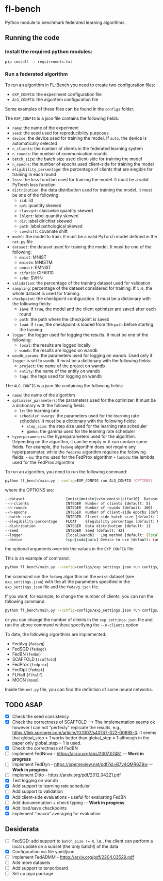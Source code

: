 # fl-bench
Python module to benchmark federated learning algorithms.

## Running the code

### Install the required python modules:
```bash
pip install -r requirements.txt
```

### Run a federated algorithm
To run an algorithm in FL-Bench you need to create two configuration files:
- `EXP_CONFIG`: the experiment configuration file
- `ALG_CONFIG`: the algorithm configuration file

Some examples of these files can be found in the `configs` folder.

The `EXP_CONFIG` is a json file contains the following fields:
- `name`: the name of the experiment
- `seed`: the seed used for reproducibility purposes
- `device`: the device used for training the model. If `auto`, the device is automatically selected
- `n_clients`: the number of clients in the federated learning system
- `n_rounds`: the number of communication rounds
- `batch_size`: the batch size used client-side for training the model
- `n_epochs`: the number of epochs used client-side for training the model
- `eligibility_percentage`: the percentage of clients that are elegible for training in each round
- `loss`: the loss function used for training the model. It must be a valid PyTorch loss function
- `distribution`: the data distribution used for training the model. 
  It must be one of the following: 
    - `iid`: iid
    - `qnt`: quantity skewed
    - `classqnt`: classwise quantity skewed
    - `lblqnt`: label quantity skewed
    - `dir`: label dirichlet skewed
    - `path`: label pathological skewed
    - `covshift`: covariate shift
- `model`: the model to train. It must be a valid PyTorch model defined in the `net.py` file
- `dataset`: the dataset used for training the model. It must be one of the following:
    - `mnist`: MNIST
    - `mnistm`: MNISTM
    - `emnist`: EMNIST
    - `cifar10`: CIFAR10
    - `svhn`: SVHN
- `validation`: the percentage of the training dataset used for validation
- `sampling`: percentage of the dataset considered for training. 
  If `1.0`, the whole dataset is used for training.
- `checkpoint`: the checkpoint configuration. It must be a dictionary with the following fields:
    - `save`: if `true`, the model and the client optimizer are saved after each round
    - `path`: the path where the checkpoint is saved
    - `load`: if `true`, the checkpoint is loaded from the `path` before starting the training
- `logger`: the logger used for logging the results. It must be one of the following:
    - `local`: the results are logged locally
    - `wandb`: the results are logged on wandb
- `wandb_params`: the parameters used for logging on wandb. Used only if `logger` is set to `wandb`.
  It must be a dictionary with the following fields:
    - `project`: the name of the project on wandb
    - `entity`: the name of the entity on wandb
    - `tags`: the tags used for logging on wandb


The `ALG_CONFIG` is a json file containing the following fields:
- `name`: the name of the algorithm
- `optimizer_parameters`: the parameters used for the optimizer. 
  It must be a dictionary with the following fields:
    - `lr`: the learning rate
    - `scheduler_kwargs`: the parameters used for the learning rate scheduler. 
      It must be a dictionary with the following fields:
        - `step_size`: the step size used for the learning rate scheduler
        - `gamma`: the gamma used for the learning rate scheduler
- `hyperparameters`: the hyperparameters used for the algorithm. Depending on the algorithm, it can be empty
  or it can contain some fields. For example, the `fedavg` algorithm does not require any hyperparameter,
    while the `fedprox` algorithm requires the following fields:
        - `mu`: the mu used for the FedProx algorithm
        - `lambda`: the lambda used for the FedProx algorithm

To run an algorithm, you need to run the following command:
```bash
python fl_bench/main.py --config=EXP_CONFIG run ALG_CONFIG [OPTIONS]
```
where the OPTIONS are:
```bash
--dataset                   [mnist|mnistm|svhn|emnist|cifar10]  Dataset [default: (mnist)]  
--n-clients                 INTEGER  Number of clients [default: 5]
--n-rounds                  INTEGER  Number of rounds [default: 100] 
--n-epochs                  INTEGER  Number of client-side epochs [default: 5]
--batch-size                INTEGER  Client-side batch size [default: 225]
--elegibility-percentage    FLOAT    Elegibility percentage [default: 0.5]
--distribution              INTEGER  Data distribution [default: 1] 
--seed                      INTEGER  Seed [default: 42]
--logger                    [local|wandb]   Log method [default: (local)]
--device                    [cpu|cuda|auto] Device to use [default: (auto)] 
```

the optional arguments override the values in the `EXP_CONFIG` file.

This is an example of command:
```bash
python fl_bench/main.py --config=configs/exp_settings.json run configs/fedavg.json
```
the command run the `fedavg` algorithm on the `mnist` dataset (see `exp_settings.json`) with the 
all the parameters specified in the `exp_settings.json` file and the `fedavg.json` file.

If you want, for example, to change the number of clients, you can run the following command:
```bash
python fl_bench/main.py --config=configs/exp_settings.json run configs/fedavg.json --n-clients=10
```

or you can change the number of clients in the `exp_settings.json` file and run the above command without
specifying the `--n-clients` option.

To date, the following algorithms are implemented:
- FedAvg (`fedavg`)
- FedSGD (`fedsgd`)
- FedBN (`fedbn`)
- SCAFFOLD (`scaffold`)
- FedProx (`fedprox`)
- FedOpt (`fedopt`)
- FLHalf (`flhalf`)
- MOON (`moon`)

Inside the `net.py` file, you can find the definition of some neural networks. 

## TODO ASAP
- [x] Check the seed consistency
- [x] Check the correctness of SCAFFOLD --> The implementation seems ok however I can not "perfecly" replicate the results, e.g., https://link.springer.com/article/10.1007/s40747-022-00895-3. It seems that global_step > 1 works better than global_step = 1 although in the paper only global_step = 1 is used.
- [x] Check the correctness of FedBN
- [ ] Implement FedNova - https://arxiv.org/abs/2007.07481 -- **Work in progress**
- [ ] Implement FedDyn - https://openreview.net/pdf?id=B7v4QMR6Z9w -- **Work in progress**
- [ ] Implement Ditto - https://arxiv.org/pdf/2012.04221.pdf
- [x] Test logging on wandb
- [x] Add support to learning rate scheduler
- [ ] Add support to validation
- [x] Add client-side evaluations - useful for evaluating FedBN
- [ ] Add documentation + check typing -- **Work in progress**
- [x] Add load/save checkpoints
- [x] Implement "macro" averaging for evaluation

## Desiderata
- [ ] FedSGD: add support to `batch_size != 0`, i.e., the client can perform a local update on a subset (the only batch!) of the data
- [x] Configuration via file yaml/json
- [ ] Implement FedADMM - https://arxiv.org/pdf/2204.03529.pdf
- [ ] Add more datasets
- [ ] Add support to tensorboard
- [ ] Set up pypi package
